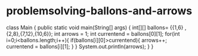 # problemsolving-ballons-and-arrows
class Main {
    public static void main(String[] args) {
      int[][] ballons= {{1,6} ,{2,8},{7,12},{10,6}};
      int arrows = 1;
      int currentend = ballons[0][1];
      for(int i=0;i<ballons.length;i++){
          if(ballons[i][0]>currentend){
              arrows++;
              currentend = ballons[i][1];
          }
        }
        System.out.println(arrows);
      }
}
